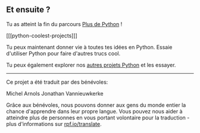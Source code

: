 ## Et ensuite ?

Tu as atteint la fin du parcours [Plus de Python](https://projects.raspberrypi.org/fr-FR/pathways/more-python) !

[[[python-coolest-projects]]]

Tu peux maintenant donner vie à toutes tes idées en Python. Essaie d'utiliser Python pour faire d'autres trucs cool.

Tu peux également explorer nos [autres projets Python](https://projects.raspberrypi.org/fr-FR/projects?software%5B%5D=python) et les essayer.

***

Ce projet a été traduit par des bénévoles:

Michel Arnols
Jonathan Vannieuwkerke

Grâce aux bénévoles, nous pouvons donner aux gens du monde entier la chance d'apprendre dans leur propre langue. Vous pouvez nous aider à atteindre plus de personnes en vous portant volontaire pour la traduction - plus d'informations sur [rpf.io/translate](https://rpf.io/translate).
